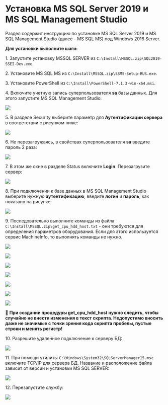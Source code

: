 # Установка MS SQL Server 2019 и MS SQL Management Studio

Раздел содержит инструкцию по установке MS SQL Server 2019 и MS SQL Management Studio (далее - MS SQL MS) под Windows 2016 Server. 

**Для установки выполните шаги:**

1\. Запустите установку MSSQL SERVER из `C:\Install\MSSQL.zip\SQL2019-SSEI-Dev.exe`.

2\. Установите MS SQL MS из `C:\Install\MSSQL.zip\SSMS-Setup-RUS.exe`.

3\. Установите PowerShell из `C:\Install\PowerShell-7.1.3-win-x64.msi`.

4\. Включите учетную запись суперпользователя **sa** базы данных. Для этого запустите MS SQL Management Studio:

![](<../../../.gitbook/assets/install-mssql-start.png>)

5\. В разделе Security выберите параметр для **Аутентификации сервера** в соответствии с рисунком ниже:

![](<../../../.gitbook/assets/install-mssql-2.png>)

6\. Не перезагружаясь, в свойствах суперпользователя **sa** введите пароль 2 раза:

![](<../../../.gitbook/assets/install-mssql-3.png>)

7\. В этом же окне в разделе Status включите **Login**. Перезагрузите сервер:

![](<../../../.gitbook/assets/install-mssql-4.png>)

8\.	При подключении к базе данных в MS SQL Management Studio выберите нужную **аутентификацию**, введите **логин** и **пароль**, как показано на рисунке:

![](<../../../.gitbook/assets/install-mssql-5.png>)

9\. Последовательно выполните команды  из файла `C:\Install\MSSQL.zip\get_cpu_hdd_host.txt` - они требуются для определения параметров оборудования. Если для этого используется сервис MachineInfo, то выполнять команды не нужно.

![](<../../../.gitbook/assets/install-mssql-6.png>)

![](<../../../.gitbook/assets/install-mssql-7.png>)

![](<../../../.gitbook/assets/install-mssql-8.png>)

![](<../../../.gitbook/assets/install-mssql-9.png>)

![](<../../../.gitbook/assets/install-mssql-10.png>)

![](<../../../.gitbook/assets/install-mssql-11.png>)

![](<../../../.gitbook/assets/install-mssql-12.png>)

:red_circle: **При создании процедуры get_cpu_hdd_host нужно следить, чтобы случайно не внести изменения в текст скрипта. Недопустимо вносить даже не значимые с точки зрения кода скрипта пробелы, пустые строки и менять регистр!**

10\.	Разрешите удаленное подключение к серверу БД:

![](<../../../.gitbook/assets/install-mssql-13.png>)

11\. При помощи утилиты `C:\Windows\System32\SQLServerManager15.msc` включите TCP/IP для сервера БД. Название и расположение файла зависит от версии и установки MS SQL SERVER:

![](<../../../.gitbook/assets/install-mssql-14.png>)

12\. Перезапустите службу:

![](<../../../.gitbook/assets/install-mssql-15.png>)
